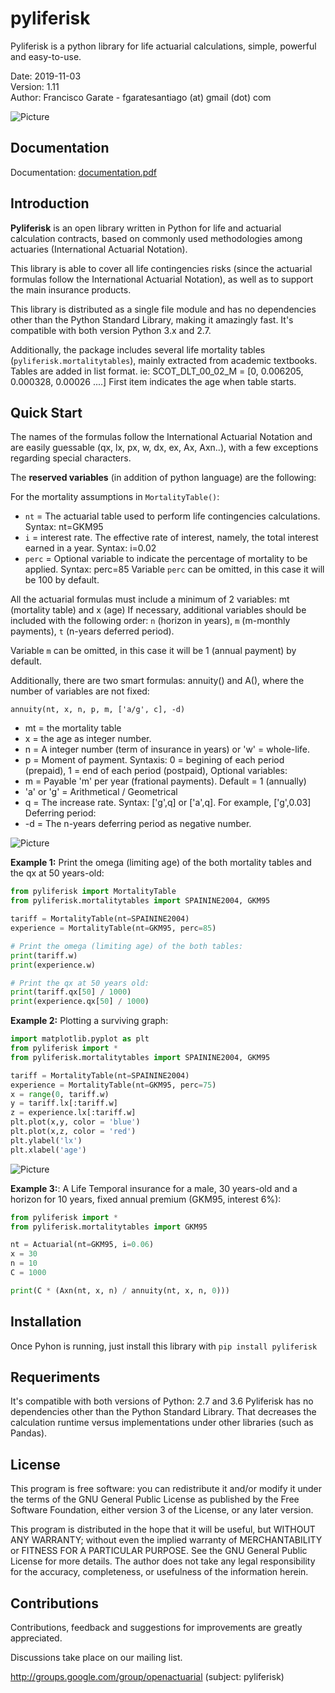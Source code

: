<h1>pyliferisk</h1>
Pyliferisk is a python library for life actuarial calculations, simple, powerful and easy-to-use.

Date: 2019-11-03<br/>
Version: 1.11<br/>
Author: Francisco Garate - fgaratesantiago (at) gmail (dot) com<br/>

![Picture](http://www.garpa.net/github/pyliferisk.png)

Documentation
-------------
Documentation: [documentation.pdf](https://github.com/franciscogarate/pyliferisk/raw/master/documentation.pdf)


Introduction
------------
**Pyliferisk** is an open library written in Python for life and actuarial calculation contracts, based on commonly used methodologies among actuaries (International Actuarial Notation).

This library is able to cover all life contingencies risks (since the actuarial formulas follow the International Actuarial Notation), as well as to support the main insurance products.

This library is distributed as a single file module and has no dependencies other than the Python Standard Library, making it amazingly fast. It's compatible with both version Python 3.x and 2.7.

Additionally, the package includes several life mortality tables (``pyliferisk.mortalitytables``), mainly extracted from academic textbooks. Tables are added in list format. ie: SCOT_DLT_00_02_M = [0, 0.006205, 0.000328, 0.00026 ....]
First item indicates the age when table starts.

Quick Start
-----------
The names of the formulas follow the International Actuarial Notation and are easily guessable (qx, lx, px, w, dx, ex, Ax, Axn..), with a few exceptions regarding special characters.

The **reserved variables** (in addition of python language) are the following:

For the mortality assumptions in ``MortalityTable()``:
* ``nt`` = The actuarial table used to perform life contingencies calculations. Syntax: nt=GKM95
* ``i`` = interest rate. The effective rate of interest, namely, the total interest earned in a year. Syntax: i=0.02
* ``perc`` = Optional variable to indicate the percentage of mortality to be applied. Syntax: perc=85
Variable ``perc`` can be omitted, in this case it will be 100 by default.

All the actuarial formulas must include a minimum of 2 variables: mt (mortality table) and x (age) 
If necessary, additional variables should be included with the following order: 
``n`` (horizon in years),  ``m`` (m-monthly payments), ``t`` (n-years deferred period).

Variable ``m`` can be omitted, in this case it will be 1 (annual payment) by default.

Additionally, there are two smart formulas: annuity() and A(), where the number of variables are not fixed:

``annuity(nt, x, n, p, m, ['a/g', c], -d)``
* mt = the mortality table
* x = the age as integer number.   
* n = A integer number (term of insurance in years) or 'w' = whole-life.
* p = Moment of payment. Syntaxis: 0 = begining of each period (prepaid), 1 = end of each period (postpaid),
Optional variables:
* m = Payable 'm' per year (frational payments). Default = 1 (annually)
* 'a' or 'g' = Arithmetical / Geometrical
* q = The increase rate. Syntax: ['g',q] or ['a',q]. For example, ['g',0.03]
Deferring period:
* -d = The n-years deferring period as negative number. 

![Picture](http://garpa.net/github/pyliferisk2.png)

**Example 1:**
Print the omega (limiting age) of the both mortality tables and the qx at 50 years-old:
```python
from pyliferisk import MortalityTable
from pyliferisk.mortalitytables import SPAININE2004, GKM95

tariff = MortalityTable(nt=SPAININE2004)
experience = MortalityTable(nt=GKM95, perc=85)

# Print the omega (limiting age) of the both tables:
print(tariff.w)
print(experience.w)

# Print the qx at 50 years old:
print(tariff.qx[50] / 1000)
print(experience.qx[50] / 1000)
```

**Example 2:**
Plotting a surviving graph:
```python
import matplotlib.pyplot as plt
from pyliferisk import *
from pyliferisk.mortalitytables import SPAININE2004, GKM95

tariff = MortalityTable(nt=SPAININE2004)
experience = MortalityTable(nt=GKM95, perc=75)
x = range(0, tariff.w)
y = tariff.lx[:tariff.w]
z = experience.lx[:tariff.w]
plt.plot(x,y, color = 'blue')
plt.plot(x,z, color = 'red')
plt.ylabel('lx')
plt.xlabel('age')
```
![Picture](http://garpa.net/github/pyliferisk3.png)

**Example 3:**:
A Life Temporal insurance for a male, 30 years-old and a horizon for 10 years, fixed annual premium (GKM95, interest 6%):
```python
from pyliferisk import *
from pyliferisk.mortalitytables import GKM95

nt = Actuarial(nt=GKM95, i=0.06)
x = 30
n = 10
C = 1000

print(C * (Axn(nt, x, n) / annuity(nt, x, n, 0)))
```

Installation
------------
Once Pyhon is running, just install this library with ``pip install pyliferisk`` 

Requeriments
------------
It's compatible with both versions of Python: 2.7 and 3.6
Pyliferisk has no dependencies other than the Python Standard Library. That decreases the calculation runtime versus implementations under other libraries (such as Pandas).

License
-------
This program is free software: you can redistribute it and/or modify it under the terms of the GNU General Public License as published by the Free Software Foundation, either version 3 of the License, or any later version.

This program is distributed in the hope that it will be useful, but WITHOUT ANY WARRANTY; without even the implied warranty of MERCHANTABILITY or FITNESS FOR A PARTICULAR PURPOSE. See the GNU General Public License for more details. The author does not take any legal responsibility for the accuracy, completeness, or usefulness of the information herein.

Contributions
-------------
Contributions, feedback and suggestions for improvements are greatly appreciated.

Discussions take place on our mailing list.

http://groups.google.com/group/openactuarial (subject: pyliferisk)
